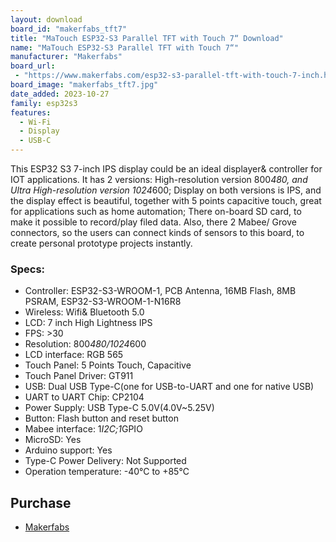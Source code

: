 ```yaml
---
layout: download
board_id: "makerfabs_tft7"
title: "MaTouch ESP32-S3 Parallel TFT with Touch 7“ Download"
name: "MaTouch ESP32-S3 Parallel TFT with Touch 7“"
manufacturer: "Makerfabs"
board_url:
 - "https://www.makerfabs.com/esp32-s3-parallel-tft-with-touch-7-inch.html"
board_image: "makerfabs_tft7.jpg"
date_added: 2023-10-27
family: esp32s3
features:
  - Wi-Fi
  - Display
  - USB-C
---
```


This ESP32 S3 7-inch IPS display could be an ideal displayer& controller for IOT applications. It has 2 versions: High-resolution version 800*480, and Ultra High-resolution version 1024*600; Display on both versions is IPS, and the display effect is beautiful, together with 5 points capacitive touch, great for applications such as home automation; There on-board SD card, to make it possible to record/play filed data. Also, there 2 Mabee/ Grove connectors, so the users can connect kinds of sensors to this board, to create personal prototype projects instantly.

### Specs:

- Controller: ESP32-S3-WROOM-1, PCB Antenna, 16MB Flash, 8MB PSRAM, ESP32-S3-WROOM-1-N16R8
- Wireless: Wifi& Bluetooth 5.0
- LCD: 7 inch High Lightness IPS
- FPS: >30
- Resolution: 800*480/1024*600
- LCD interface: RGB 565
- Touch Panel: 5 Points Touch, Capacitive
- Touch Panel Driver: GT911
- USB: Dual USB Type-C(one for USB-to-UART and one for native USB)
- UART to UART Chip: CP2104
- Power Supply: USB Type-C 5.0V(4.0V~5.25V)
- Button: Flash button and reset button
- Mabee interface: 1*I2C;1*GPIO
- MicroSD: Yes
- Arduino support: Yes
- Type-C Power Delivery: Not Supported
- Operation temperature: -40℃ to +85℃

## Purchase

* [Makerfabs](https://www.makerfabs.com/esp32-s3-parallel-tft-with-touch-7-inch.html)
